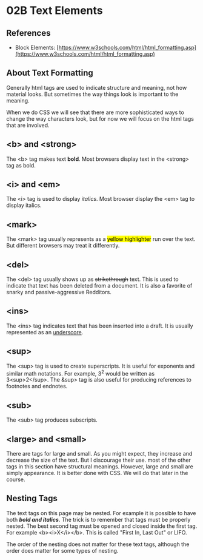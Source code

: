 # 02B Text Elements

## References


* Block Elements: [https://www.w3schools.com/html/html_formatting.asp](https://www.w3schools.com/html/html_formatting.asp)

## About Text Formatting

Generally html tags are used to indicate structure and meaning, not how material looks.  But sometimes the way things look is important to the meaning.

When we do CSS we will see that there are more sophisticated ways to change the way characters look, but for now we will focus on the html tags that are involved.

## &lt;b&gt; and &lt;strong&gt;

The &lt;b> tag makes text **bold**.  Most browsers display text in the &lt;strong> tag as bold.

## &lt;i> and &lt;em>

The &lt;i> tag is used to display *italics*.  Most browser display the &lt;em> tag to display italics.

## &lt;mark> 

The &lt;mark> tag usually represents as a <mark>yellow highlighter</mark> run over the text.  But different browsers may treat it differently.

## &lt;del>

The &lt;del> tag usually shows up as <del>strikethrough</del> text.  This is used to indicate that text has been deleted from a document.  It is also a favorite of snarky and passive-aggressive Redditors. 

## &lt;ins>

The &lt;ins> tag indicates text that has been inserted into a draft.  It is usually represented as an <ins>underscore</ins>.

## &lt;sup>

The &lt;sup> tag is used to create superscripts.  It is useful for exponents and similar math notations.  For example, 3<sup>2</sup> would be written as 3&lt;sup>2&lt;/sup>.  The &sup> tag is also useful for producing references to footnotes and endnotes.

## &lt;sub>

The &lt;sub> tag produces subscripts.  

## &lt;large> and &lt;small>

There are tags for large and small.  As you might expect, they increase and decrease the size of the text.  But I discourage their use.  most of the other tags in this section have structural meanings.  However, large and small are simply appearance.  It is better done with CSS.  We will do that later in the course.

## Nesting Tags

The text tags on this page may be nested.  For example it is possible to have both <b><i>bold and italics</i></b>.  The trick is to remember that tags must be properly nested.  The best second tag must be opened and closed inside the first tag.  For example &lt;b>&lt;i>X&lt;/i>&lt;/b>. This is called "First In, Last Out" or LIFO.

The order of the nesting does not matter for these text tags, although the order does matter for some types of nesting.